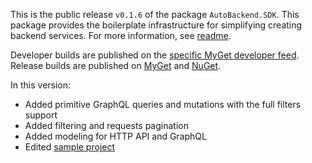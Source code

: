 This is the public release `v0.1.6` of the package `AutoBackend.SDK`. 
This package provides the boilerplate infrastructure for simplifying creating backend services. 
For more information, see [readme](https://github.com/vorobalek/autobackend/blob/main/README.md).

Developer builds are published on the 
[specific MyGet developer feed](https://www.myget.org/feed/autobackend-dev/package/nuget/AutoBackend.SDK). 
Release builds are published on 
[MyGet](https://www.myget.org/feed/autobackend/package/nuget/AutoBackend.SDK)
and [NuGet](https://www.nuget.org/packages/AutoBackend.SDK).

In this version:

- Added primitive GraphQL queries and mutations with the full filters support
- Added filtering and requests pagination
- Added modeling for HTTP API and GraphQL
- Edited [sample project](src/samples/Sample)